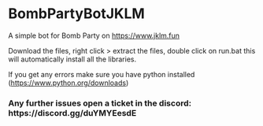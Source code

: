 # BombPartyBotJKLM
  
A simple bot for Bomb Party on https://www.jklm.fun

Download the files, right click > extract the files, double click on run.bat this will automatically install all the libraries.

If you get any errors make sure you have python installed (https://www.python.org/downloads)

<h3>Any further issues open a ticket in the discord: https://discord.gg/duYMYEesdE</h3>
